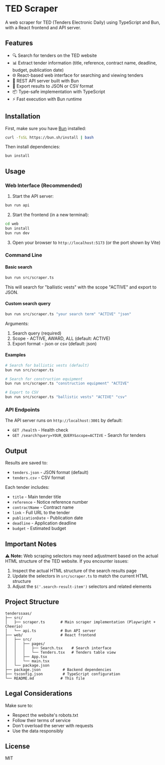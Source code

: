 # TED Scraper

A web scraper for TED (Tenders Electronic Daily) using TypeScript and Bun, with a React frontend and API server.

## Features

- 🔍 Search for tenders on the TED website
- 📊 Extract tender information (title, reference, contract name, deadline, budget, publication date)
- 🌐 React-based web interface for searching and viewing tenders
- 🚀 REST API server built with Bun
- 💾 Export results to JSON or CSV format
- 📦 Type-safe implementation with TypeScript
- ⚡ Fast execution with Bun runtime

## Installation

First, make sure you have [Bun](https://bun.sh/) installed:

```bash
curl -fsSL https://bun.sh/install | bash
```

Then install dependencies:

```bash
bun install
```

## Usage

### Web Interface (Recommended)

1. Start the API server:
```bash
bun run api
```

2. Start the frontend (in a new terminal):
```bash
cd web
bun install
bun run dev
```

3. Open your browser to `http://localhost:5173` (or the port shown by Vite)

### Command Line

#### Basic search

```bash
bun run src/scraper.ts
```

This will search for "ballistic vests" with the scope "ACTIVE" and export to JSON.

#### Custom search query

```bash
bun run src/scraper.ts "your search term" "ACTIVE" "json"
```

Arguments:
1. Search query (required)
2. Scope - ACTIVE, AWARD, ALL (default: ACTIVE)
3. Export format - json or csv (default: json)

#### Examples

```bash
# Search for ballistic vests (default)
bun run src/scraper.ts

# Search for construction equipment
bun run src/scraper.ts "construction equipment" "ACTIVE"

# Export to CSV
bun run src/scraper.ts "ballistic vests" "ACTIVE" "csv"
```

### API Endpoints

The API server runs on `http://localhost:3001` by default:

- `GET /health` - Health check
- `GET /search?query=YOUR_QUERY&scope=ACTIVE` - Search for tenders

## Output

Results are saved to:
- `tenders.json` - JSON format (default)
- `tenders.csv` - CSV format

Each tender includes:
- `title` - Main tender title
- `reference` - Notice reference number
- `contractName` - Contract name
- `link` - Full URL to the tender
- `publicationDate` - Publication date
- `deadline` - Application deadline
- `budget` - Estimated budget

## Important Notes

⚠️ **Note:** Web scraping selectors may need adjustment based on the actual HTML structure of the TED website. If you encounter issues:

1. Inspect the actual HTML structure of the search results page
2. Update the selectors in `src/scraper.ts` to match the current HTML structure
3. Adjust the `$('.search-result-item')` selectors and related elements

## Project Structure

```
tenderssaas/
├── src/
│   ├── scraper.ts       # Main scraper implementation (Playwright + Cheerio)
│   └── api.ts           # Bun API server
├── web/                 # React frontend
│   ├── src/
│   │   ├── pages/
│   │   │   ├── Search.tsx    # Search interface
│   │   │   └── Tenders.tsx   # Tenders table view
│   │   ├── App.tsx
│   │   └── main.tsx
│   └── package.json
├── package.json          # Backend dependencies
├── tsconfig.json         # TypeScript configuration
└── README.md            # This file
```

## Legal Considerations

Make sure to:
- Respect the website's robots.txt
- Follow their terms of service
- Don't overload the server with requests
- Use the data responsibly

## License

MIT



